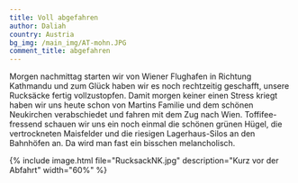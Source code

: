 ```yaml
---
title: Voll abgefahren
author: Daliah
country: Austria
bg_img: /main_img/AT-mohn.JPG
comment_title: abgefahren
---
```


Morgen nachmittag starten wir von Wiener Flughafen in Richtung Kathmandu und zum Glück haben wir es noch rechtzeitig geschafft, unsere Rucksäcke fertig vollzustopfen. Damit morgen keiner einen Stress kriegt haben wir uns heute schon von Martins Familie und dem schönen Neukirchen verabschiedet und fahren mit dem Zug nach Wien. Toffifee-fressend schauen wir uns ein noch einmal die schönen grünen Hügel, die vertrockneten Maisfelder und die riesigen Lagerhaus-Silos an den Bahnhöfen an. Da wird man fast ein bisschen melancholisch.

{% include image.html file="RucksackNK.jpg" description="Kurz vor der Abfahrt" width="60%" %}